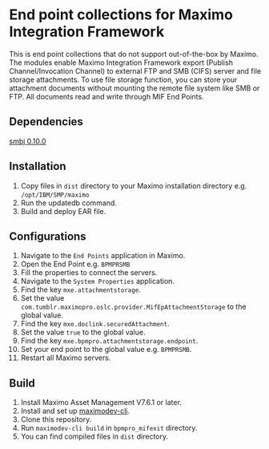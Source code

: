End point collections for Maximo Integration Framework
==============================================================

This is end point collections that do not support out-of-the-box by Maximo. The modules enable Maximo Integration Framework export (Publish Channel/Invocation Channel) to external FTP and SMB (CIFS) server and file storage attachments. To use file storage function, you can store your attachment documents without mounting the remote file system like SMB or FTP. All documents read and write through MIF End Points.

Dependencies
------------

[smbj 0.10.0](https://github.com/hierynomus/smbj)

Installation
--------------
1. Copy files in ``` dist ``` directory to your Maximo installation directory e.g. ``` /opt/IBM/SMP/maximo ```
2. Run the updatedb command.
3. Build and deploy EAR file.


Configurations
--------------

1. Navigate to the ``` End Points ``` application in Maximo.
2. Open the End Point e.g. ``` BPMPRSMB ```
3. Fill the properties to connect the servers.
4. Navigate to the ``` System Properties ``` application.
5. Find the key ``` mxe.attachmentstorage ```.
6. Set the value ``` com.tumblr.maximopro.oslc.provider.MifEpAttachmentStorage ``` to the global value.
7. Find the key ``` mxe.doclink.securedAttachment ```.
8. Set the value ``` true ``` to the global value.
9. Find the key ``` mxe.bpmpro.attachmentstorage.endpoint ```.
10. Set your end point to the global value e.g. ``` BPMPRSMB ```.
11. Restart all Maximo servers.

Build
-------------

1. Install Maximo Asset Management V7.6.1 or later.
2. Install and set up [maximodev-cli](https://github.com/ibm-maximo-dev/maximodev-cli).
3. Clone this repository.
4. Run ``` maximodev-cli build ``` in ``` bpmpro_mifexit ``` directory.
5. You can find compiled files in ``` dist ``` directory.